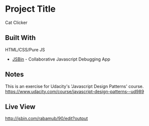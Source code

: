 # Project Title
Cat Clicker

## Built With
HTML/CSS/Pure JS
* [JSBin](https://jsbin.com) - Collaborative Javascript Debugging App

## Notes
This is an exercise for Udacity's 'Javascript Design Patterns' course.
https://www.udacity.com/course/javascript-design-patterns--ud989

## Live View
http://jsbin.com/rabamub/90/edit?output
